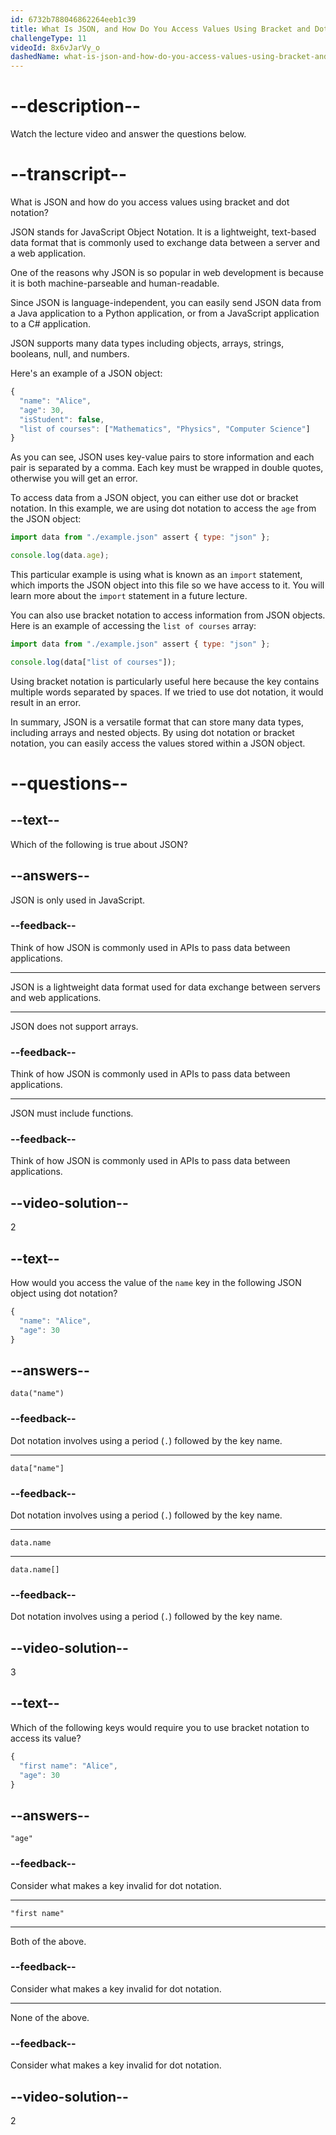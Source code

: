 ```yaml
---
id: 6732b788046862264eeb1c39
title: What Is JSON, and How Do You Access Values Using Bracket and Dot Notation?
challengeType: 11
videoId: 8x6vJarVy_o
dashedName: what-is-json-and-how-do-you-access-values-using-bracket-and-dot-notation
---
```


# --description--

Watch the lecture video and answer the questions below.

# --transcript--

What is JSON and how do you access values using bracket and dot notation?

JSON stands for JavaScript Object Notation. It is a lightweight, text-based data format that is commonly used to exchange data between a server and a web application. 

One of the reasons why JSON is so popular in web development is because it is both machine-parseable and human-readable.   

Since JSON is language-independent, you can easily send JSON data from a Java application to a Python application, or from a JavaScript application to a C# application.

JSON supports many data types including objects, arrays, strings, booleans, null, and numbers. 

Here's an example of a JSON object:

```js
{
  "name": "Alice",
  "age": 30,
  "isStudent": false,
  "list of courses": ["Mathematics", "Physics", "Computer Science"]
}
```

As you can see, JSON uses key-value pairs to store information and each pair is separated by a comma. Each key must be wrapped in double quotes, otherwise you will get an error.

To access data from a JSON object, you can either use dot or bracket notation. In this example, we are using dot notation to access the `age` from the JSON object:

```js
import data from "./example.json" assert { type: "json" };

console.log(data.age);
```

This particular example is using what is known as an `import` statement, which imports the JSON object into this file so we have access to it. You will learn more about the `import` statement in a future lecture.

You can also use bracket notation to access information from JSON objects. Here is an example of accessing the `list of courses` array:

```js
import data from "./example.json" assert { type: "json" };

console.log(data["list of courses"]);
```

Using bracket notation is particularly useful here because the key contains multiple words separated by spaces. If we tried to use dot notation, it would result in an error.

In summary, JSON is a versatile format that can store many data types, including arrays and nested objects. By using dot notation or bracket notation, you can easily access the values stored within a JSON object.

# --questions--

## --text--

Which of the following is true about JSON?

## --answers--

JSON is only used in JavaScript.

### --feedback--

Think of how JSON is commonly used in APIs to pass data between applications.

---

JSON is a lightweight data format used for data exchange between servers and web applications.

---

JSON does not support arrays.

### --feedback--

Think of how JSON is commonly used in APIs to pass data between applications.

---

JSON must include functions.

### --feedback--

Think of how JSON is commonly used in APIs to pass data between applications.

## --video-solution--

2

## --text--

How would you access the value of the `name` key in the following JSON object using dot notation?

```js
{
  "name": "Alice",
  "age": 30
}
```

## --answers--

`data("name")`

### --feedback--

Dot notation involves using a period (`.`) followed by the key name.

---

`data["name"]`

### --feedback--

Dot notation involves using a period (`.`) followed by the key name.

---

`data.name`

---

`data.name[]`

### --feedback--

Dot notation involves using a period (`.`) followed by the key name.

## --video-solution--

3

## --text--

Which of the following keys would require you to use bracket notation to access its value?

```js
{
  "first name": "Alice",
  "age": 30
}
```

## --answers--

`"age"`

### --feedback--

Consider what makes a key invalid for dot notation.

---

`"first name"`

---

Both of the above.

### --feedback--

Consider what makes a key invalid for dot notation.

---

None of the above.

### --feedback--

Consider what makes a key invalid for dot notation.

## --video-solution--

2
